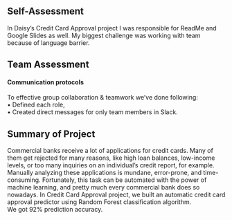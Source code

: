 ## Self-Assessment <br/>
In Daisy’s Credit Card Approval  project I was responsible for ReadMe and Google Slides as well. My biggest challenge was working with team because of language barrier. <br/>
## Team Assessment <br/>
#### Communication protocols <br/>
To effective group collaboration & teamwork we’ve done following: <br/>
•	Defined each role, <br/>
•	Created direct messages for only team members in Slack. <br/>
## Summary of Project <br/>
Commercial banks receive a lot of applications for credit cards. Many of them get rejected for many reasons, like high loan balances, low-income levels, or too many inquiries on an individual’s credit report, for example. Manually analyzing these applications is mundane, error-prone, and time-consuming. Fortunately, this task can be automated with the power of machine learning, and pretty much every commercial bank does so nowadays. In Credit Card Approval  project, we built an automatic credit card approval predictor using Random Forest classification algorithm. <br/>
We got 92% prediction accuracy. <br/>
